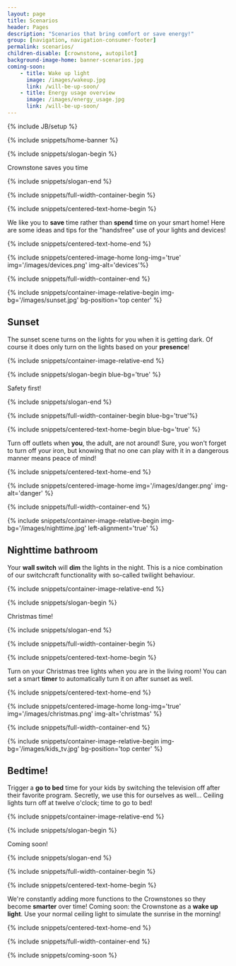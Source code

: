 ```yaml
---
layout: page
title: Scenarios
header: Pages
description: "Scenarios that bring comfort or save energy!"
group: [navigation, navigation-consumer-footer]
permalink: scenarios/
children-disable: [crownstone, autopilot]
background-image-home: banner-scenarios.jpg
coming-soon:
    - title: Wake up light
      image: /images/wakeup.jpg
      link: /will-be-up-soon/
    - title: Energy usage overview
      image: /images/energy_usage.jpg
      link: /will-be-up-soon/
---
```


{% include JB/setup %}

{% include snippets/home-banner %}

{% include snippets/slogan-begin %}

Crownstone saves you time

{% include snippets/slogan-end %}

{% include snippets/full-width-container-begin %}

{% include snippets/centered-text-home-begin %}

We like you to **save** time rather than **spend** time on your smart home! Here are some ideas and tips for the "handsfree" use of your lights and devices!

{% include snippets/centered-text-home-end %}

{% include snippets/centered-image-home long-img='true' img='/images/devices.png' img-alt='devices'%}

{% include snippets/full-width-container-end %}

{% include snippets/container-image-relative-begin img-bg='/images/sunset.jpg' bg-position='top center' %}

## Sunset

The sunset scene turns on the lights for you when it is getting dark. Of course it does only turn on the lights based on your **presence**!

{% include snippets/container-image-relative-end %}

{% include snippets/slogan-begin blue-bg='true' %}

Safety first!

{% include snippets/slogan-end %}

{% include snippets/full-width-container-begin blue-bg='true'%}

{% include snippets/centered-text-home-begin blue-bg='true' %}

Turn off outlets when **you**, the adult, are not around! Sure, you won't forget to turn off your iron, but knowing that no one can play with it in a dangerous manner means peace of mind!

{% include snippets/centered-text-home-end %}

{% include snippets/centered-image-home img='/images/danger.png' img-alt='danger' %}

{% include snippets/full-width-container-end %}

{% include snippets/container-image-relative-begin img-bg='/images/nighttime.jpg' left-alignment='true' %}

## Nighttime bathroom

Your **wall switch** will **dim** the lights in the night. This is a nice combination of our switchcraft functionality with so-called twilight behaviour.

{% include snippets/container-image-relative-end %}

{% include snippets/slogan-begin %}

Christmas time!

{% include snippets/slogan-end %}

{% include snippets/full-width-container-begin %}

{% include snippets/centered-text-home-begin %}

Turn on your Christmas tree lights when you are in the living room! You can set a smart **timer** to automatically turn it on after sunset as well.

{% include snippets/centered-text-home-end %}

{% include snippets/centered-image-home long-img='true' img='/images/christmas.png' img-alt='christmas' %}

{% include snippets/full-width-container-end %}

{% include snippets/container-image-relative-begin img-bg='/images/kids_tv.jpg' bg-position='top center' %}

## Bedtime!

Trigger a **go to bed** time for your kids by switching the television off after their favorite program. Secretly, we use this for ourselves as well... Ceiling lights turn off at twelve o'clock; time to go to bed!

{% include snippets/container-image-relative-end %}

{% include snippets/slogan-begin %}

Coming soon!

{% include snippets/slogan-end %}

{% include snippets/full-width-container-begin %}

{% include snippets/centered-text-home-begin %}

We're constantly adding more functions to the Crownstones so they become **smarter** over time! Coming soon: the Crownstone as a **wake up light**. Use your normal ceiling light to simulate the sunrise in the morning!

{% include snippets/centered-text-home-end %}

{% include snippets/full-width-container-end %}

{% include snippets/coming-soon %}
